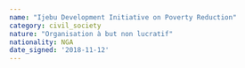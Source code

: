 ```yaml
---
name: "Ijebu Development Initiative on Poverty Reduction"
category: civil_society
nature: "Organisation à but non lucratif"
nationality: NGA
date_signed: '2018-11-12'
---
```

    